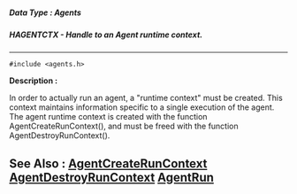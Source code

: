 ##### Data Type : Agents
##### HAGENTCTX - Handle to an Agent runtime context.
---
```
#include <agents.h>
```
**Description :**

In order to actually run an agent, a "runtime context" must be created.  This 
context maintains information specific to a single execution of the agent.  The 
agent runtime context is created with the function AgentCreateRunContext(), and 
must be freed with the function AgentDestroyRunContext().

**See Also :**
[AgentCreateRunContext](/reference/Func/AgentCreateRunContext)
[AgentDestroyRunContext](/reference/Func/AgentDestroyRunContext)
[AgentRun](/reference/Func/AgentRun)
---
